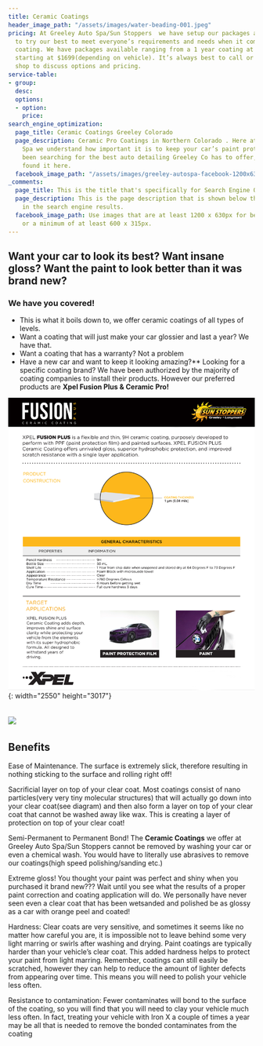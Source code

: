 ```yaml
---
title: Ceramic Coatings
header_image_path: "/assets/images/water-beading-001.jpeg"
pricing: At Greeley Auto Spa/Sun Stoppers  we have setup our packages and options
  to try our best to meet everyone’s requirements and needs when it comes to a vehicle
  coating. We have packages available ranging from a 1 year coating at $299 to a lifetime
  starting at $1699(depending on vehicle). It’s always best to call or stop in the
  shop to discuss options and pricing.
service-table:
- group: 
  desc: 
  options:
  - option: 
    price: 
search_engine_optimization:
  page_title: Ceramic Coatings Greeley Colorado
  page_description: Ceramic Pro Coatings in Northern Colorado . Here at Greeley Auto
    Spa we understand how important it is to keep your car’s paint protected. If you’ve
    been searching for the best auto detailing Greeley Co has to offer, than you’ve
    found it here.
  facebook_image_path: "/assets/images/greeley-autospa-facebook-1200x630.png"
_comments:
  page_title: This is the title that's specifically for Search Engine Optimization.
  page_description: This is the page description that is shown below the page title
    in the search engine results.
  facebook_image_path: Use images that are at least 1200 x 630px for best results
    or a minimum of at least 600 x 315px.
---
```


## Want your car to look its best? Want insane gloss? Want the paint to look better than it was brand new?

### We have you covered\!

* This is what it boils down to, we offer ceramic coatings of all types of levels.
* Want a coating that will just make your car glossier and last a year? We have that.
* Want a coating that has a warranty? Not a problem
* Have a new car and want to keep it looking amazing?\*\* Looking for a specific coating brand? We have been authorized by the majority of coating companies to install their products. However our preferred products are **Xpel Fusion Plus & Ceramic Pro\!**

![](/assets/images/xpel-fusion-info.jpg){: width="2550" height="3017"}

## ![](/assets/images/packages-chart.jpg)

## Benefits

Ease of Maintenance. The surface is extremely slick, therefore resulting in nothing sticking to the surface and rolling right off\!

Sacrificial layer on top of your clear coat. Most coatings consist of nano particles(very very tiny molecular structures) that will actually go down into your clear coat(see diagram) and then also form a layer on top of your clear coat that cannot be washed away like wax. This is creating a layer of protection on top of your clear coat\!

Semi-Permanent to Permanent Bond\! The **Ceramic Coatings** we offer at Greeley Auto Spa/Sun Stoppers cannot be removed by washing your car or even a chemical wash. You would have to literally use abrasives to remove our coatings(high speed polishing/sanding etc.)

Extreme gloss\! You thought your paint was perfect and shiny when you purchased it brand new??? Wait until you see what the results of a proper paint correction and coating application will do. We personally have never seen even a clear coat that has been wetsanded and polished be as glossy as a car with orange peel and coated\!

Hardness: Clear coats are very sensitive, and sometimes it seems like no matter how careful you are, it is impossible not to leave behind some very light marring or swirls after washing and drying. Paint coatings are typically harder than your vehicle’s clear coat. This added hardness helps to protect your paint from light marring. Remember, coatings can still easily be scratched, however they can help to reduce the amount of lighter defects from appearing over time. This means you will need to polish your vehicle less often.

Resistance to contamination: Fewer contaminates will bond to the surface of the coating, so you will find that you will need to clay your vehicle much less often. In fact, treating your vehicle with Iron X a couple of times a year may be all that is needed to remove the bonded contaminates from the coating
